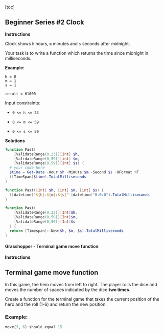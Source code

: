[toc]

## Beginner Series #2 Clock

**Instructions**

Clock shows `h` hours, `m` minutes and `s` seconds after midnight.

Your task is to write a function which returns the time since midnight in milliseconds.

**Example:**

```
h = 0
m = 1
s = 1

result = 61000
```

Input constraints:

- `0 <= h <= 23`

- `0 <= m <= 59`
- `0 <= s <= 59`



**Solutions**

```powershell
function Past( 
	[ValidateRange(0,23)][int] $h, 
    [ValidateRange(0,59)][int] $m, 
    [ValidateRange(0,59)][int] $s) {
  # your code here
  $time = Get-Date -Hour $h -Minute $m -Second $s -UFormat %T
  ([TimeSpan]$time).TotalMilliseconds
}
```

```powershell
function Past([int] $h, [int] $m, [int] $s) {
  ([datetime]"${h}:${m}:${s}"-[datetime]"0:0:0").TotalMilliseconds
}
```

```powershell
function Past(
    [ValidateRange(0,23)][Int]$h,
    [ValidateRange(0,59)][Int]$m,
    [ValidateRange(0,59)][Int]$s
  ) {
  return [Timespan]::New($h, $m, $s).TotalMilliseconds
}
```



#### Grasshopper - Terminal game move function

**Instructions**

## Terminal game move function

In this game, the hero moves from left to right. The player rolls the dice and moves the number of spaces indicated by the dice **two times**.

Create a function for the terminal game that takes the current position of the hero and the roll (1-6) and return the new position.

### Example:

```python
move(3, 6) should equal 15
```

